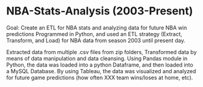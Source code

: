 # NBA-Stats-Analysis (2003-Present)

Goal: Create an ETL for NBA stats and analyzing data for future NBA win predictions
Programmed in Python, and used an ETL strategy (Extract, Transform, and Load) for NBA data from season 2003 until present day.

Extracted data from multiple .csv files from zip folders, Transformed data by means of data manipulation and data cleansing. 
Using Pandas module in Python, the data was loaded into a python Dataframe, and then loaded into a MySQL Database. 
By using Tableau, the data was visualized and analyzed for future game predictions (how often XXX team wins/loses at home, etc).
